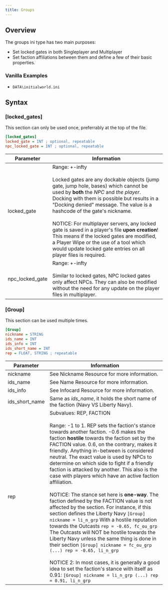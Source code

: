 ```yaml
---
title: Groups
---
```


## Overview

The groups ini type has two main purposes:

- Set locked gates in both Singleplayer and Multiplayer
- Set faction affiliations between them and define a few of their basic properties.

### Vanilla Examples

- `DATA\initialworld.ini`

## Syntax

### [locked_gates]

This section can only be used once, preferrably at the top of the file.

```ini
[locked_gates]
locked_gate = INT ; optional, repeatable
npc_locked_gate = INT ; optional, repeatable
```

| Parameter       | Information                                                                                                                                                                                                                                                                                                                                                                                                                                                                                                                                        |
| --------------- | -------------------------------------------------------------------------------------------------------------------------------------------------------------------------------------------------------------------------------------------------------------------------------------------------------------------------------------------------------------------------------------------------------------------------------------------------------------------------------------------------------------------------------------------------- |
| locked_gate     | Range: +-infty<br/><br/>Locked gates are any dockable objects (jump gate, jump hole, bases) which cannot be used by **both** the _NPC_ and _the player_. Docking with them is possible but results in a "Docking denied" message. The value is a hashcode of the gate's nickname.<br/><br/>NOTICE: For multiplayer servers, any locked gate is saved in a player's file **upon creation**! This means if the locked gates are modified, a Player Wipe or the use of a tool which would update locked gate entries on all player files is required. |
| npc_locked_gate | Range: +-infty<br/><br/>Similar to locked gates, NPC locked gates only affect NPCs. They can also be modified without the need for any update on the player files in multiplayer.                                                                                                                                                                                                                                                                                                                                                                  |

### [Group]

This section can be used multiple times.

```ini
[Group]
nickname = STRING
ids_name = INT
ids_info = INT
ids_short_name = INT
rep = FLOAT, STRING ; repeatable
```

| Parameter      | Information                                                                                                                                                                                                                                                                                                                                                                                                                                                                                                                                                                                                                                                                                                                                                                                                                                                                                                                                                                                                                                                                                                        |
| -------------- | ------------------------------------------------------------------------------------------------------------------------------------------------------------------------------------------------------------------------------------------------------------------------------------------------------------------------------------------------------------------------------------------------------------------------------------------------------------------------------------------------------------------------------------------------------------------------------------------------------------------------------------------------------------------------------------------------------------------------------------------------------------------------------------------------------------------------------------------------------------------------------------------------------------------------------------------------------------------------------------------------------------------------------------------------------------------------------------------------------------------ |
| nickname       | See Nickname Resource for more information.                                                                                                                                                                                                                                                                                                                                                                                                                                                                                                                                                                                                                                                                                                                                                                                                                                                                                                                                                                                                                                                                        |
| ids_name       | See Name Resource for more information.                                                                                                                                                                                                                                                                                                                                                                                                                                                                                                                                                                                                                                                                                                                                                                                                                                                                                                                                                                                                                                                                            |
| ids_info       | See Infocard Resource for more information.                                                                                                                                                                                                                                                                                                                                                                                                                                                                                                                                                                                                                                                                                                                                                                                                                                                                                                                                                                                                                                                                        |
| ids_short_name | Same as _ids_name_, it holds the short name of the faction (Navy VS Liberty Navy).                                                                                                                                                                                                                                                                                                                                                                                                                                                                                                                                                                                                                                                                                                                                                                                                                                                                                                                                                                                                                                 |
| rep            | Subvalues: REP, FACTION<br/><br/>Range: -1 to 1. REP sets the faction's stance towards another faction. -0.6 makes the faction **hostile** towards the faction set by the FACTION value. 0.6, on the contrary, makes it friendly. Anything in-between is considered neutral. The exact value is used by NPCs to determine on which side to fight if a friendly faction is attacked by another. This also is the case with players which have an active faction affiliation.<br/><br/>NOTICE: The stance set here is **one-way**. The faction defined by the FACTION value is not affected by the section. For instance, if this section defines the Liberty Navy `[Group] nickname = li_n_grp` With a hostile reputation towards the Outcasts `rep = -0.65, fc_ou_grp` The Outcasts will NOT be hostile towards the Liberty Navy unless the same thing is done in their section `[Group] nickname = fc_ou_grp (...) rep = -0.65, li_n_grp`<br/><br/>NOTICE 2: In most cases, it is generally a good idea to set the faction's stance with itself as 0.91: `[Group] nickname = li_n_grp (...) rep = 0.91, li_n_grp` |
